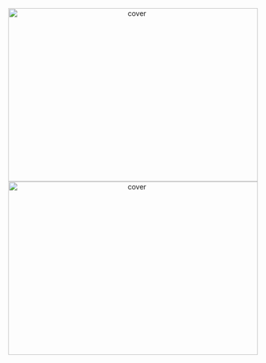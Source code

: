 <div align="center">
<img width="100%" height = "350px" src="https://res.cloudinary.com/nitishbiswas/image/upload/v1643189787/10_tezbe1.jpg" alt="cover" />
  <img width="100%" height = "350px" src="https://res.cloudinary.com/nitishbiswas/image/upload/v1643189787/8_c2nm0q.jpg" alt="cover" />
</div>
